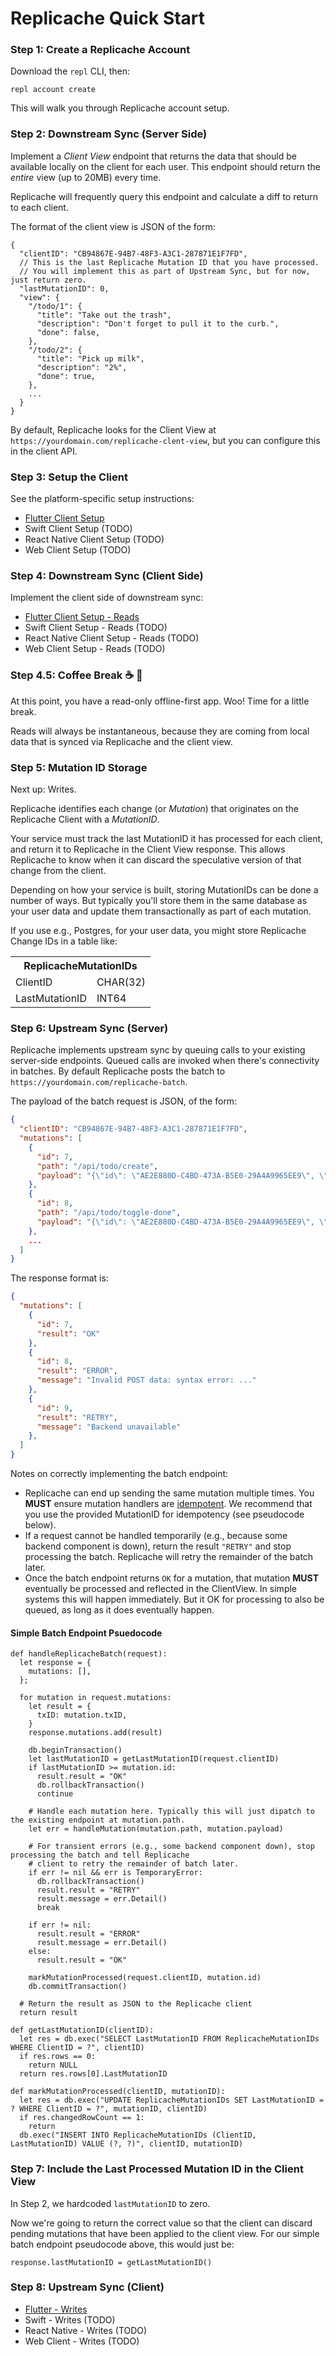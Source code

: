 # Replicache Quick Start

### Step 1: Create a Replicache Account

Download the `repl` CLI, then:

```
repl account create
```

This will walk you through Replicache account setup.

### Step 2: Downstream Sync (Server Side)

Implement a *Client View* endpoint  that returns the data that should be available locally on the client for each user. This endpoint should return the *entire* view (up to 20MB) every time.

Replicache will frequently query this endpoint and calculate a diff to return to each client.

The format of the client view is JSON of the form:

```jsonc
{
  "clientID": "CB94867E-94B7-48F3-A3C1-287871E1F7FD",
  // This is the last Replicache Mutation ID that you have processed.
  // You will implement this as part of Upstream Sync, but for now, just return zero.
  "lastMutationID": 0,
  "view": {
    "/todo/1": {
      "title": "Take out the trash",
      "description": "Don't forget to pull it to the curb.",
      "done": false,
    },
    "/todo/2": {
      "title": "Pick up milk",
      "description": "2%",
      "done": true,
    },
    ...
  }
}
```

By default, Replicache looks for the Client View at `https://yourdomain.com/replicache-clent-view`, but you can
configure this in the client API.

### Step 3: Setup the Client

See the platform-specific setup instructions:

* [Flutter Client Setup](setup-flutter.md#setup)
* Swift Client Setup (TODO)
* React Native Client Setup (TODO)
* Web Client Setup (TODO)

### Step 4: Downstream Sync (Client Side)

Implement the client side of downstream sync:

* [Flutter Client Setup - Reads](setup-flutter.md#read-data)
* Swift Client Setup - Reads (TODO)
* React Native Client Setup - Reads (TODO)
* Web Client Setup - Reads (TODO)

### Step 4.5: Coffee Break ☕️ 🍵

At this point, you have a read-only offline-first app. Woo! Time for a little break.

Reads will always be instantaneous, because they are coming from local data that is synced via Replicache and the client view.

### Step 5: Mutation ID Storage

Next up: Writes.

Replicache identifies each change (or *Mutation*) that originates on the Replicache Client with a *MutationID*.

Your service must track the last MutationID it has processed for each client, and return it to Replicache in the Client View response. This allows Replicache to know when it can discard the speculative version of that change from the client.

Depending on how your service is built, storing MutationIDs can be done a number of ways. But typically you'll store them in the same database as your user data and update them transactionally as part of each mutation.

If you use e.g., Postgres, for your user data, you might store Replicache Change IDs in a table like:

<table>
  <tr>
    <th colspan=2>ReplicacheMutationIDs</th>
  </tr>
  <tr>
    <td>ClientID</td>
    <td>CHAR(32)</td>
  </tr>
  <tr>
    <td>LastMutationID</td>
    <td>INT64</td>
  </tr>
</table>

### Step 6: Upstream Sync (Server)

Replicache implements upstream sync by queuing calls to your existing server-side endpoints. Queued calls are invoked when
there's connectivity in batches. By default Replicache posts the batch to `https://yourdomain.com/replicache-batch`.

The payload of the batch request is JSON, of the form:

```json
{
  "clientID": "CB94867E-94B7-48F3-A3C1-287871E1F7FD",
  "mutations": [
    {
      "id": 7,
      "path": "/api/todo/create",
      "payload": "{\"id\": \"AE2E880D-C4BD-473A-B5E0-29A4A9965EE9\", \"title\": \"Take out the trash\", ..."
    },
    {
      "id": 8,
      "path": "/api/todo/toggle-done",
      "payload": "{\"id\": \"AE2E880D-C4BD-473A-B5E0-29A4A9965EE9\", \"done\": true}"
    },
    ...
  ]
}
```

The response format is:

```json
{
  "mutations": [
    {
      "id": 7,
      "result": "OK"
    },
    {
      "id": 8,
      "result": "ERROR",
      "message": "Invalid POST data: syntax error: ..."
    },
    {
      "id": 9,
      "result": "RETRY",
      "message": "Backend unavailable"
    },
  ]
}
```

Notes on correctly implementing the batch endpoint:

* Replicache can end up sending the same mutation multiple times. You **MUST** ensure mutation handlers are [idempotent](https://en.wikipedia.org/wiki/Idempotence#Computer_science_meaning). We recommend that you use the provided MutationID for idempotency (see pseudocode below).
* If a request cannot be handled temporarily (e.g., because some backend component is down), return the result `"RETRY"` and stop processing the batch. Replicache will retry the remainder of the batch later.
* Once the batch endpoint returns `OK` for a mutation, that mutation **MUST** eventually be processed and reflected in the ClientView. In simple systems this will happen immediately. But it OK for processing to also be queued, as long as it does eventually happen.

#### Simple Batch Endpoint Psuedocode

```
def handleReplicacheBatch(request):
  let response = {
    mutations: [],
  };

  for mutation in request.mutations:
    let result = {
      txID: mutation.txID,
    }
    response.mutations.add(result)

    db.beginTransaction()
    let lastMutationID = getLastMutationID(request.clientID)
    if lastMutationID >= mutation.id:
      result.result = "OK"
      db.rollbackTransaction()
      continue
  
    # Handle each mutation here. Typically this will just dipatch to the existing endpoint at mutation.path.
    let err = handleMutation(mutation.path, mutation.payload)

    # For transient errors (e.g., some backend component down), stop processing the batch and tell Replicache
    # client to retry the remainder of batch later.
    if err != nil && err is TemporaryError:
      db.rollbackTransaction()
      result.result = "RETRY"
      result.message = err.Detail()
      break

    if err != nil:
      result.result = "ERROR"
      result.message = err.Detail()
    else:
      result.result = "OK"

    markMutationProcessed(request.clientID, mutation.id)
    db.commitTransaction()

  # Return the result as JSON to the Replicache client
  return result

def getLastMutationID(clientID):
  let res = db.exec("SELECT LastMutationID FROM ReplicacheMutationIDs WHERE ClientID = ?", clientID)
  if res.rows == 0:
    return NULL
  return res.rows[0].LastMutationID

def markMutationProcessed(clientID, mutationID):
  let res = db.exec("UPDATE ReplicacheMutationIDs SET LastMutationID = ? WHERE ClientID = ?", mutationID, clientID)
  if res.changedRowCount == 1:
    return
  db.exec("INSERT INTO ReplicacheMutationIDs (ClientID, LastMutationID) VALUE (?, ?)", clientID, mutationID)
```

### Step 7: Include the Last Processed Mutation ID in the Client View

In Step 2, we hardcoded `lastMutationID` to zero.

Now we're going to return the correct value so that the client can discard pending mutations that have been applied to the client view. For our simple batch endpoint pseudocode above, this would just be:

```
response.lastMutationID = getLastMutationID()
```

### Step 8: Upstream Sync (Client)

* [Flutter - Writes](setup-flutter.md#write-data)
* Swift - Writes (TODO)
* React Native - Writes (TODO)
* Web Client - Writes (TODO)
